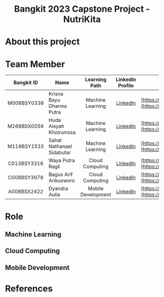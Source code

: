 <h1 align="center">Bangkit 2023 Capstone Project - NutriKita</h1>

# About this project


# Team Member
<div align="center">
  
| Bangkit ID       |           Name            |   Learning Path    | LinkedIn Profile | Github |
|:----------------:|---------------------------|:------------------:|:-----------------------------------------:|-------------------------------------------------------------------|
| M008BSY0338      | Krisna Bayu Dharma Putra  | Machine Learning   | [LinkedIn](https://www.linkedin.com/in/) | [https://github.com/kbdp1305](https://github.com/kbdp1305)         |
| M268BSX0056      | Huda Aisyah Khoirunissa   | Machine Learning   | [LinkedIn](https://www.linkedin.com/in/) | [https://github.com/aishahhdd](https://github.com/aishahhdd)       |
| M119BSY1533      | Sahat Nathanael Sidabutar | Machine Learning   | [LinkedIn](https://www.linkedin.com/in/) | [https://github.com/](https://github.com/)                         | 
| C013BSY3316      | Waya Putra Ragil          | Cloud Computing    | [LinkedIn](https://www.linkedin.com/in/) | [https://github.com/wyyr](https://github.com/wyyr)                 |
| C008BSY3978      | Bagus Arif Arikusworo     | Cloud Computing    | [LinkedIn](https://www.linkedin.com/in/) | [https://github.com/BagusArif9](https://github.com/BagusArif9)     |
| A008BSX2422      | Dyandra Aulia             | Mobile Development | [LinkedIn](https://www.linkedin.com/in/) | [https://github.com/dyandraaulia](https://github.com/dyandraaulia) |

</div>


# Role 
## Machine Learning

## Cloud Computing

## Mobile Development


# References
